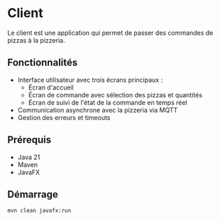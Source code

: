 # Client

Le client est une application qui permet de passer des commandes de pizzas à la pizzeria.

## Fonctionnalités
- Interface utilisateur avec trois écrans principaux :
  - Écran d'accueil
  - Écran de commande avec sélection des pizzas et quantités
  - Écran de suivi de l'état de la commande en temps réel
- Communication asynchrone avec la pizzeria via MQTT
- Gestion des erreurs et timeouts

## Prérequis
- Java 21
- Maven
- JavaFX

## Démarrage
  
```bash
mvn clean javafx:run
```
